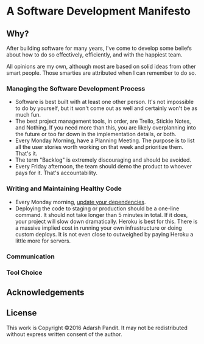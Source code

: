 # A Software Development Manifesto

## Why?

After building software for many years,
I've come to develop some beliefs
about how to do so effectively,
efficiently,
and with the happiest team.

All opinions are my own,
although most are based on
solid ideas from other smart people.
Those smarties are attributed
when I can remember to do so.

### Managing the Software Development Process

* Software is best built with at least one other person.
  It's not impossible to do by yourself, but it won't come out as well
  and certainly won't be as much fun.
* The best project management tools, in order, are Trello, Stickie Notes,
  and Nothing. If you need more than this, you are likely overplanning into the
  future or too far down in the implementation details, or both.
* Every Monday Morning, have a Planning Meeting. The purpose is to list all the
  user stories worth working on that week and prioritize them. That's it.
* The term "Backlog" is extremely discouraging and should be avoided.
* Every Friday afternoon, the team should demo the product to whoever pays for
  it. That's accountability.



### Writing and Maintaining Healthy Code

* Every Monday morning, [update your dependencies].
* Deploying the code to staging or production should be a one-line command.
  It should not take longer than 5 minutes in total. If it does, your project
  will slow down dramatically. Heroku is best for this. There is a massive
  implied cost in running your own infrastructure or doing custom deploys. It is
  not even close to outweighed by paying Heroku a little more for servers.

[update your dependencies]: http://adarsh.io/save-money-and-be-happier-by-updating-your-gems-every-monday-morning/

### Communication

### Tool Choice

## Acknowledgements

## License

This work is Copyright ©2016
Adarsh Pandit.
It may not be redistributed
without express written consent
of the author.
